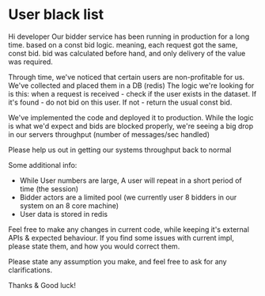 
User black list
========================

Hi developer
Our bidder service has been running in production for a long time. based on a const bid logic. meaning, each request got the same, const bid. 
bid was calculated before hand, and only delivery of the value was required.

Through time, we've noticed that certain users are non-profitable for us. We've collected and placed them in a DB (redis)
The logic we're looking for is this: when a request is received - check if the user exists  in the dataset.
If it's found - do not bid on this user. If not - return the usual const bid.

We've implemented the code and deployed it to production. 
While the logic is what we'd expect and bids are blocked properly, we're seeing a big drop in our servers throughput (number of messages/sec handled)

Please help us out in getting our systems throughput back to normal

Some additional info:
* While User numbers are large, A user will repeat in a short period of time (the session)
* Bidder actors are a limited pool (we currently user 8 bidders in our system on an 8 core machine)
* User data is stored in redis


Feel free to make any changes in current code, while keeping it's external APIs & expected behaviour.
If you find some issues with current impl, please state them, and how you would correct them.

Please state any assumption you make, and feel free to ask for any clarifications.

Thanks & Good luck!




